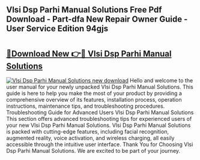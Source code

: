 ## Vlsi Dsp Parhi Manual Solutions Free Pdf Download - Part-dfa New Repair Owner Guide - User Service Edition 94gjs

# <h2><a href="http://bc7901.oget.top/?id=Vlsi+Dsp+Parhi+Manual+Solutions">🔗Download New 👉🔴 Vlsi Dsp Parhi Manual Solutions</a></h2>

[![Vlsi Dsp Parhi Manual Solutions new download](https://i.imgur.com/5g1atiW.png)](http://bc7901.oget.top/?id=Vlsi+Dsp+Parhi+Manual+Solutions)
Hello and welcome to the user manual for your newly unpacked Vlsi Dsp Parhi Manual Solutions. This guide is here to help you make the most of your product by providing a comprehensive overview of its features, installation process, operation instructions, maintenance tips, and troubleshooting procedures. Troubleshooting Guide for Advanced Users Vlsi Dsp Parhi Manual Solutions This section offers advanced troubleshooting tips for experienced users of your new Vlsi Dsp Parhi Manual Solutions. Vlsi Dsp Parhi Manual Solutions is packed with cutting-edge features, including facial recognition, augmented reality, voice activation, and wireless charging, all easily accessible through the intuitive user interface. Thank You for Choosing Vlsi Dsp Parhi Manual Solutions. We are excited to be part of your journey.

